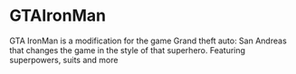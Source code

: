 # GTAIronMan
GTA IronMan is a modification for the game Grand theft auto: San Andreas that changes the game in the style of that superhero. Featuring superpowers, suits and more
